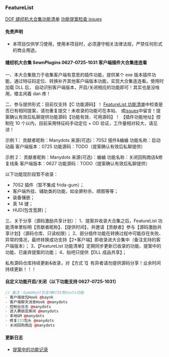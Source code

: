 ### FeatureList

[DOF 缝纫机大合集功能清单](https://github.com/manydots/FeatureList)
[功能提案检查 issues](https://github.com/manydots/FeatureList/issues)

#### 免责声明

-   本项目仅供学习使用，使用本项目时，必须遵守相关法律法规，严禁任何形式的商业用途。

#### 缝纫机大合集 SewnPlugins 0627-0725-1031 客户端插件大合集连连看

一、本大合集致力于收集客户端有意思的插件功能，提供某个 exe 版本插件功能，通过特征码定位、转换补齐其他客户端版本功能，实现大合集连连看。使用时加载 DLL 后，
自动识别客户端版本，开启/关闭相应的功能即可！其实也是没啥用，楼主闲着 dan 疼！

二、参与提供形式：目前仅支持【C 功能源码】！
[FeatureList 功能清单](https://github.com/manydots/FeatureList)中检查是否已有相同提案，请勿重复提交！未收录的功能可在本帖、
或[issues](https://github.com/manydots/FeatureList/issues)中留言！提案确认有效后私聊提供功能源码【功能有效、可用源码】！
【插件功能地址】控制在 10 个以内，目前采用特征码手动定位 + OD 验证，工作量相对较大，请见谅！

示例 1：
贡献者昵称：Manydots
来源(可选)：70S2 插件&蛐蛐
功能名称：启动动画
客户端版本：0725
功能源码：TODO（提案确认有效后私聊提供）

示例 2：
贡献者昵称：Manydots
来源(可选)：蛐蛐
功能名称：关闭回购商店&修复线条
客户端版本：0627
功能源码：TODO（提案确认有效后私聊提供）

以下功能现阶段暂不收录：

-   70S2 插件（暂不集成 frida-gum）；
-   客户端外挂、辅助类的功能，如全屏秒杀、顺图等等；
-   装备镶嵌；
-   真 14 键；
-   HUD(包含宽屏)；

三、关于分享（源码激励共享计划）：
1、提案并收录大合集之后，FeatureList 功能清单里标明【贡献者昵称】、【提供时间】，并邀请【贡献者】参与【源码激励共享计划】（源码仓库、只读权限）；
2、部分插件功能在转换过程中可能存在失败、异常的情况，最终转换成功支持【2+客户端】即收录进大合集中（备注支持的客户端版本）；
3、【FeatureList 功能清单】定期同步更新已收录的功能、提案中的功能、已废弃提案的功能；
4、贴吧只提供【DLL 成品共享】；

私有源码仓库持续更新&收录，对【方式 1】有异者请勿提供源码分享！业余时间持续更新！！！

#### 自定义功能开启/关闭（以下功能支持 0627-0725-1031）

```c++
// 备注：GameHost仅支持0725免hosts功能
- 客户端收包Hook @baynk
- 客户端聊天消息Hook @manydots
- 控制台日志 @manydots
- 进入赛丽亚房间 @manydots
- 本地GM @manydots
- 修复233包头 @manydots
- 关闭回购商店 @manydots
```

#### 更新日志

-   [提案中的功能记录](https://github.com/manydots/FeatureList/blob/main/CHANGELOG.md)
